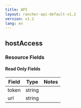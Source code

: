 ```yaml
---
title: API
layout: rancher-api-default-v1.2
version: v1.2
lang: en
---
```


## hostAccess



### Resource Fields


#### Read Only Fields

Field | Type   | Notes
---|---|---
token | string  | 
url | string  | 


<br>
